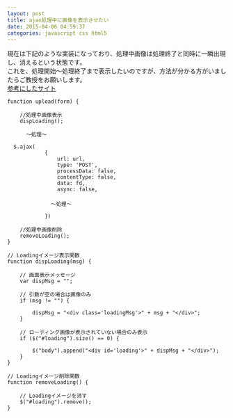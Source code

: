 ```yaml
---
layout: post
title: ajax処理中に画像を表示させたい
date: 2015-04-06 04:59:37
categories: javascript css html5
---
```

<p>現在は下記のような実装になっており、処理中画像は処理終了と同時に一瞬出現し、消えるという状態です。<br>
これを、処理開始～処理終了まで表示したいのですが、方法が分かる方がいましたらご教授をお願いします。<br>
<a href="http://jquery.nj-clucker.com/applied/now_loading/" rel="nofollow">参考にしたサイト</a><br>
</p>

<pre class="lang-js prettyprint-override"><code>function upload(form) {

    //処理中画像表示
    dispLoading();

      ～処理～

  $.ajax(
            {
                url: url,
                type: 'POST',
                processData: false,
                contentType: false,
                data: fd,
                async: false,
　　　　　　　　　　　
              ～処理～

            })

    //処理中画像削除
    removeLoading();
}

// Loadingイメージ表示関数
function dispLoading(msg) {

    // 画面表示メッセージ
    var dispMsg = "";

    // 引数が空の場合は画像のみ
    if (msg != "") {

        dispMsg = "&lt;div class='loadingMsg'&gt;" + msg + "&lt;/div&gt;";
    }

    // ローディング画像が表示されていない場合のみ表示
    if ($("#loading").size() == 0) {

        $("body").append("&lt;div id='loading'&gt;" + dispMsg + "&lt;/div&gt;");
    }
}

// Loadingイメージ削除関数
function removeLoading() {

    // Loadingイメージを消す
    $("#loading").remove();
}
</code></pre>
